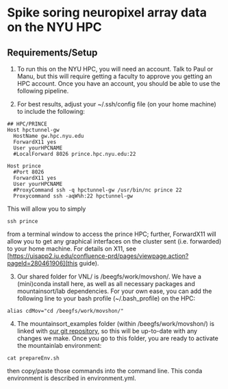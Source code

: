 # Spike soring neuropixel array data on the NYU HPC

## Requirements/Setup

1. To run this on the NYU HPC, you will need an account. Talk to Paul or Manu, but this will require getting a faculty to approve you getting an HPC account. Once you have an account, you should be able to use the following pipeline.

2. For best results, adjust your ~/.ssh/config file (on your home machine) to include the following:
~~~~
## HPC/PRINCE
Host hpctunnel-gw
  HostName gw.hpc.nyu.edu
  ForwardX11 yes
  User yourHPCNAME
  #LocalForward 8026 prince.hpc.nyu.edu:22 

Host prince
  #Port 8026
  ForwardX11 yes
  User yourHPCNAME
  #ProxyCommand ssh -q hpctunnel-gw /usr/bin/nc prince 22
  Proxycommand ssh -aqW%h:22 hpctunnel-gw
~~~~
This will allow you to simply 
~~~~
ssh prince
~~~~
from a terminal window to access the prince HPC; further, ForwardX11 will allow you to get any graphical interfaces on the cluster sent (i.e. forwarded) to your home machine. For details on X11, see [https://uisapp2.iu.edu/confluence-prd/pages/viewpage.action?pageId=280461906](this guide).

3. Our shared folder for VNL/ is /beegfs/work/movshon/. We have a (mini)conda install here, as well as all necessary packages and mountainsort/lab dependencies. For your own ease, you can add the following line to your bash profile (~/.bash_profile) on the HPC:
~~~~
alias cdMov="cd /beegfs/work/movshon/"
~~~~

4. The mountainsort_examples folder (within /beegfs/work/movshon/) is linked with [our git repository](https://github.com/VisualNeuroscienceLaboratory/mountainsort_examples), so this will be up-to-date with any changes we make. Once you go to this folder, you are ready to activate the mountainlab environment:
~~~~
cat prepareEnv.sh
~~~~
then copy/paste those commands into the command line. This conda environment is described in environment.yml.